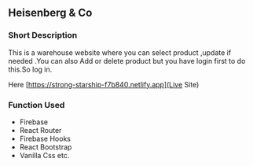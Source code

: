 
## Heisenberg & Co

### Short Description
This is a warehouse website where you can select product ,update if needed .You can also Add or delete product but you have login first to do this.So log in.

Here [https://strong-starship-f7b840.netlify.app](Live Site)

### Function Used 
- Firebase
- React Router
- Firebase Hooks
- React Bootstrap
- Vanilla Css etc.
